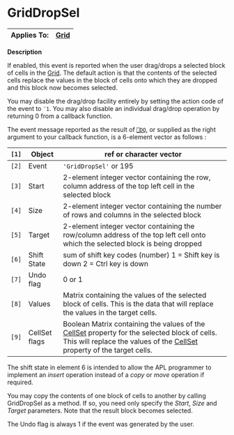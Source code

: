 



<h1 class="heading"><span class="name">GridDropSel</span></h1>

| Applies To: | [Grid](../a-z/grid.md) |
| --- | ---  |


**Description**


If enabled, this event is reported when the user drag/drops a selected block of cells in the [Grid](../a-z/grid.md). The default action is that the contents of the selected cells replace the values in the block of cells onto which they are dropped and this block now becomes selected.


You may disable the drag/drop facility entirely by setting the action code of the event to `¯1`. You may also disable an individual drag/drop operation by returning 0 from a callback function.


The event message reported as the result of [`⎕DQ`](../../Language/System%20Functions/dq.htm), or supplied as the right argument to your callback function, is a 6-element vector as follows :


| `[1]` | Object | ref or character vector |
| --- | --- | ---  |
| `[2]` | Event | `'GridDropSel'` or 195 |
| `[3]` | Start | 2-element integer vector containing the row, column address of the top left cell in the selected block |
| `[4]` | Size | 2-element integer vector containing  the number of rows and columns in the selected block |
| `[5]` | Target | 2-element integer vector containing the row/column address of the top left cell onto which the selected block is being dropped |
| `[6]` | Shift State | sum of shift key codes (number) 1 = Shift key        is down 2 = Ctrl key is down |
| `[7]` | Undo flag | 0 or 1 |
| `[8]` | Values | Matrix containing the values of the selected block of cells. This is the data that will replace the values in the target cells. |
| `[9]` | CellSet flags | Boolean Matrix containing the values of the [CellSet](../a-z/cellset.md) property for the selected block of cells. This will replace the values of the [CellSet](../a-z/cellset.md) property of the target cells. |


The shift state in element 6 is intended to allow the APL programmer to implement an  *insert* operation instead of a *copy*  or *move* operation if required.


You may copy the contents of one block of cells to another by calling GridDropSel as a method. If so, you need only specify the *Start*, *Size* and *Target* parameters. Note that the result block becomes selected.


The Undo flag is always 1 if the event was generated by the user.



